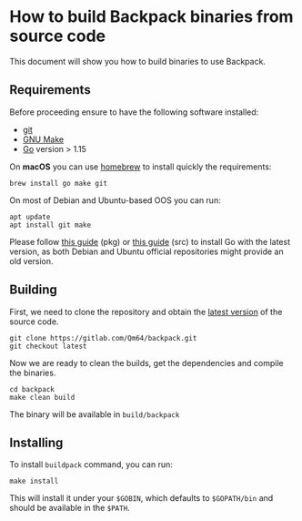 # How to build Backpack binaries from source code

This document will show you how to build binaries to use Backpack.

## Requirements

Before proceeding ensure to have the following software installed:

* [git](https://git-scm.com)
* [GNU Make](https://www.gnu.org/software/make/)
* [Go](https://golang.org) version > 1.15

On **macOS** you can use [homebrew](https://brew.sh) to install quickly the
requirements:

```shell
brew install go make git
```

On most of Debian and Ubuntu-based OOS you can run:

```shell
apt update
apt install git make
```

Please follow [this guide](https://github.com/golang/go/wiki/Ubuntu) (pkg) or
[this guide](https://golang.org/doc/install) (src) to install Go with the latest
version, as both Debian and Ubuntu official repositories might provide an old
version.

## Building

First, we need to clone the repository and obtain the [latest version](https://gitlab.com/Qm64/backpack/-/tags/latest)
of the source code.

```shell
git clone https://gitlab.com/Qm64/backpack.git
git checkout latest
```

Now we are ready to clean the builds, get the dependencies and compile the
binaries.

```shell
cd backpack
make clean build
```

The binary will be available in `build/backpack`

## Installing

To install `buildpack` command, you can run:

```shell
make install
```

This will install it under your `$GOBIN`, which defaults to `$GOPATH/bin`
and should be available in the `$PATH`.